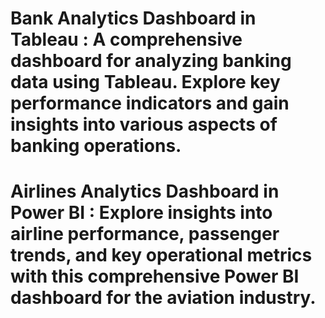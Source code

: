 # Bank Analytics Dashboard in Tableau : A comprehensive dashboard for analyzing banking data using Tableau. Explore key performance indicators and gain insights into various aspects of banking operations.

# Airlines Analytics Dashboard in Power BI : Explore insights into airline performance, passenger trends, and key operational metrics with this comprehensive Power BI dashboard for the aviation industry.
